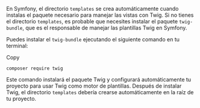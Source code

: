 En Symfony, el directorio `templates` se crea automáticamente cuando instalas el paquete necesario para manejar las vistas con Twig. Si no tienes el directorio `templates`, es probable que necesites instalar el paquete `twig-bundle`, que es el responsable de manejar las plantillas Twig en Symfony.

Puedes instalar el `twig-bundle` ejecutando el siguiente comando en tu terminal:

Copy

`composer require twig`

Este comando instalará el paquete Twig y configurará automáticamente tu proyecto para usar Twig como motor de plantillas. Después de instalar Twig, el directorio `templates` debería crearse automáticamente en la raíz de tu proyecto.